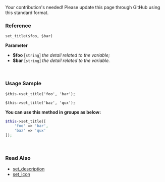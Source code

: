 Your contribution's needed!
Please update this page through GitHub using this standard format.

### Reference
`set_title($foo, $bar)`

**Parameter**
* **$foo** [`string`] *the detail related to the variable;*
* **$bar** [`string`] *the detail related to the variable.*

&nbsp;

### Usage Sample
`$this->set_title('foo', 'bar');`

`$this->set_title('baz', 'qux');`

**You can use this method in groups as below:**
```php
$this->set_title([
    'foo' => 'bar',
    'baz' => 'qux'
]);
```

&nbsp;

### Read Also
* [set_description](./set_description)
* [set_icon](./set_icon)
